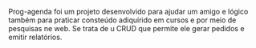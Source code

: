 Prog-agenda foi um projeto desenvolvido para ajudar um amigo e lógico também para praticar consteúdo adiquírido em cursos e por meio de pesquisas ne web.
Se trata de u CRUD que permite ele gerar pedidos e emitir relatórios.  
